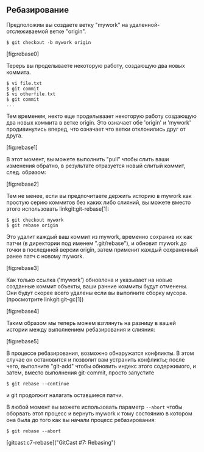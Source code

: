 ## Ребазирование ##

Предположим вы создаете ветку "mywork" на удаленной-отслеживаемой ветке "origin".

    $ git checkout -b mywork origin

[fig:rebase0]

Терерь вы проделываете некоторую работу, создающую два новых коммита.

    $ vi file.txt
    $ git commit
    $ vi otherfile.txt
    $ git commit
    ...
    
Тем временем, некто еще проделываает некоторую работу создающую два новых коммита в ветке origin. Это означает обе 'origin' и 'mywork' продивинулись вперед, что означает что ветки отклонились друг от друга.

[fig:rebase1]

В этот момент, вы можете выполнить "pull" чтобы слить ваши изменения обратно, в результате отразуется новый слитый коммит, след. образом:

[fig:rebase2]

Тем не менее, если вы предпочитаете держить историю в mywork как простую серию коммитов без каких либо слияний, вы можете вместо этого использовать
linkgit:git-rebase[1]:

    $ git checkout mywork
    $ git rebase origin

Это удалит каждый ваш коммит из mywork, временно сохранив их как патчи (в директории под именем ".git/rebase"), и обновит mywork до точки в последнней версии origin, затем применит каждый сохраненный ранее патч с новому mywork.  

[fig:rebase3]

Как только ссылка ('mywork') обновлена и указывает на новые созданные коммит объекты, ваши ранние коммиты будут отменены. Они будут скорее всего удалены если вы выполните сборку мусора. (просмотрите linkgit:git-gc[1])

[fig:rebase4]

Таким образом мы теперь можем взглянуть на разницу в вашей истории между выполнением ребазирования и слияния:

[fig:rebase5]

В процессе ребазирования, возможно обнаружатся конфликты. В этом случае он остановится и позволит вам устранить конфликты; после чего, выполните "git-add" чтобы обновить индекс этого содержимого, и затем, вместо выполнения git-commit, просто запустите

    $ git rebase --continue

и git продолжит налагать оставшиеся патчи.

В любой момент вы можете использовать параметр `--abort` чтобы оборвать этот процесс и вернуть mywork к тому состоянию в котором она была до того как вы начали процесс ребазирования:

    $ git rebase --abort


[gitcast:c7-rebase]("GitCast #7: Rebasing")
